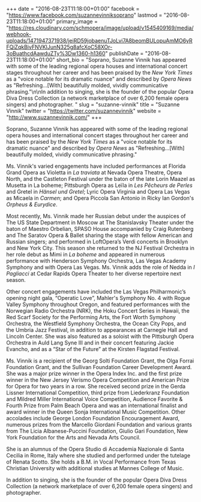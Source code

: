 +++
date = "2016-08-23T11:18:00+01:00"
facebook = "https://www.facebook.com/suzannevinniksoprano"
lastmod = "2016-08-23T11:18:00+01:00"
primary_image = "https://res.cloudinary.com/schmopera/image/upload/v1545409169/media/webhook-uploads/1471947371938/jeiRD59jobaenuTJoLvi7A8beomBULopuAmMO6yRFQiZqkBivFNVKlJunN325g8afcXoC58XOr-3oBuathcdAawduZTy%3Dw1360-h1360"
publishDate = "2016-08-23T11:18:00+01:00"
short_bio = "Soprano, Suzanne Vinnik has appeared with some of the leading regional opera houses and international concert stages throughout her career and has been praised by the *New York Times* as a &quot;voice notable for its dramatic nuance&quot; and described by *Opera News* as &quot;Refreshing...[With] beautifully molded, vividly communicative phrasing.&quot;\n\nIn addition to singing, she is the founder of the popular Opera Diva Dress Collection (a network marketplace of over 6,200 female opera singers) and photographer. "
slug = "suzanne-vinnik"
title = "Suzanne Vinnik"
twitter = "https://twitter.com/suzannevinnik"
website = "http://www.suzannevinnik.com/"
+++

Soprano, Suzanne Vinnik has appeared with some of the leading regional opera houses and international concert stages throughout her career and has been praised by the *New York Times* as a "voice notable for its dramatic nuance" and described by *Opera News* as "Refreshing...[With] beautifully molded, vividly communicative phrasing."

Ms. Vinnik's varied engagements have included performances at Florida Grand Opera as Violetta in *La traviata* at Nevada Opera Theatre, Opera North, and the Castleton Festival under the baton of the late Lorin Maazel as Musetta in La boheme; Pittsburgh Opera as Leïla in *Les Pêcheurs de Perles* and Gretel in *Hänsel und Gretel*; Lyric Opera Virginia and Opera Las Vegas as Micaela in *Carmen*; and Opera Piccola San Antonio in Ricky Ian Gordon's *Orpheus & Eurydice*.  

Most recently, Ms. Vinnik made her Russian debut under the auspices of The US State Department in Moscow at The Stanislavsky Theater under the baton of Maestro Orbelian, SPASO House accompanied by Craig Rutenberg and The Saratov Opera & Ballet sharing the stage with fellow American and Russian singers; and performed in LoftOpera’s Verdi concerts in Brooklyn and New York City. This season she returned to the NJ Festival Orchestra in her role debut as Mimi in *La boheme* and appeared in numerous performance with Henderson Symphony Orchestra, Las Vegas Academy Symphony and with Opera Las Vegas.  Ms. Vinnik adds the role of Nedda in *I Pagliacci* at Cedar Rapids Opera Theater to her diverse repertoire next season. 

Other concert engagements have included the Las Vegas Philharmonic’s opening night gala, “Operatic Love”,  Mahler's Symphony No. 4 with Rogue Valley Symphony throughout Oregon, and featured performances with the Norwegian Radio Orchestra (NRK), the Hoku Concert Series in Hawaii, the Red Scarf Society for the Performing Arts, the Fort Worth Symphony Orchestra, the Westfield Symphony Orchestra, the Ocean City Pops, and the Umbria Jazz Festival, in addition to appearances at Carnegie Hall and Lincoln Center. She was also featured as a soloist with the Pittsburgh Opera Orchestra in Auld Lang Syne III and in their concert featuring Jackie Evancho, and as a “Star of the Future” at the Kirsten Flagstad Festival. 

Ms. Vinnik is a recipient of the Georg Solti Foundation Grant, the Olga Forrai Foundation Grant, and the Sullivan Foundation Career Development Award. She was a major prize winner in the Opera Index Inc. and the first prize winner in the New Jersey Verismo Opera Competition and American Prize for Opera for two years in a row. She received second prize in the Gerda Lissner International Competition, third prize from Liederkranz Foundation and Mildred Miller International Voice Competition, Audience Favorite & Fourth Prize from Palm Beach Opera and was an international finalist and award winner in the Queen Sonja International Music Competition. Other accolades include George London Foundation Encouragement Award, numerous prizes from the Marcello Giordani Foundation and various grants from The Licia Albanese-Puccini Foundation, Giulio Gari Foundation, New York Foundation for the Arts and Nevada Arts Council. 

She is an alumnus of the Opera Studio di Accademia Nazionale di Santa Cecilia in Rome, Italy where she studied and performed under the tutelage of Renata Scotto. She holds a B.M. in Vocal Performance from Texas Christian University with additional studies at Mannes College of Music.

In addition to singing, she is the founder of the popular Opera Diva Dress Collection (a network marketplace of over 6,200 female opera singers) and photographer. 
